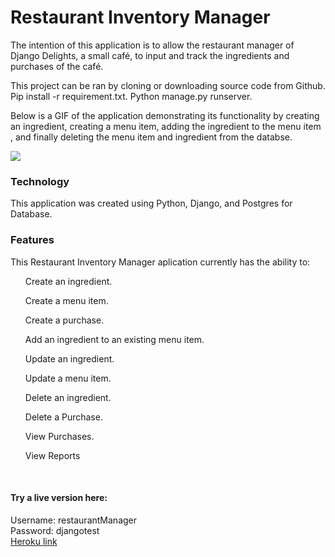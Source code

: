 <h1>Restaurant Inventory Manager</h1>

The intention of this application is to allow the restaurant manager of Django Delights, a small café, to input and track the ingredients and purchases of the café.

This project can be ran by cloning or downloading source code from Github. Pip install -r requirement.txt. Python manage.py runserver.

Below is a GIF of the application demonstrating its functionality by creating an ingredient, creating a menu item, adding the ingredient to the menu item , and finally deleting the menu item and ingredient from the databse.

![](djangodelights/restaurantmanger_gif.gif)

<h3>Technology </h3>

This application was created using Python, Django, and Postgres for Database.


<h3>Features</h3>

This Restaurant Inventory Manager aplication currently has the ability to:
<ul>
Create an ingredient.
</ul>
<ul>
Create a menu item.
</ul>
<ul>
Create a purchase.
</ul>
<ul>
Add an ingredient to an existing menu item.
</ul>
<ul>
Update an ingredient.
</ul>
<ul>
Update a menu item.
</ul>
<ul>
Delete an ingredient.
</ul>
<ul>
Delete a Purchase.
</ul>
<ul>
View Purchases.
</ul>
<ul>
View Reports
</ul>

<br>
<h4>Try a live version here:</h4>
Username: restaurantManager<br>
Password: djangotest<br>
<a href="https://restaurantinventory-management.herokuapp.com/">Heroku link</a>
